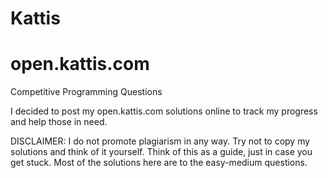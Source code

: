 # Kattis
# open.kattis.com
Competitive Programming Questions

I decided to post my open.kattis.com solutions online to track my progress and help those in need.

DISCLAIMER:
I do not promote plagiarism in any way. Try not to copy my solutions and think of it yourself. 
Think of this as a guide, just in case you get stuck.
Most of the solutions here are to the easy-medium questions.

